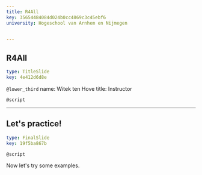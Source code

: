 ```yaml
---
title: R4All
key: 35654484084d024b0cc4869c3c45ebf6
university: Hogeschool van Arnhem en Nijmegen


---
```

## R4All

```yaml
type: TitleSlide
key: 4e412d6d8e
```

`@lower_third`
name: Witek ten Hove
title: Instructor

`@script`

---
## Let's practice!

```yaml
type: FinalSlide
key: 19f5ba867b
```

`@script`

Now let's try some examples.

